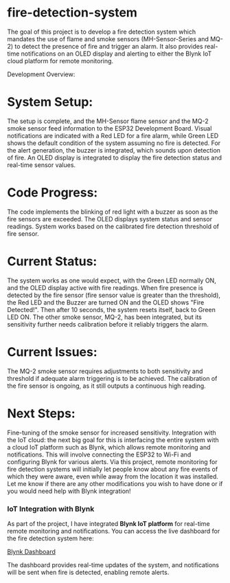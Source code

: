 # fire-detection-system
The goal of this project is to develop a fire detection system which mandates the use of flame and smoke sensors (MH-Sensor-Series and MQ-2) to detect the presence of fire and trigger an alarm. It also provides real-time notifications on an OLED display and alerting to either the Blynk IoT cloud platform for remote monitoring.

Development Overview:

# System Setup:

The setup is complete, and the MH-Sensor flame sensor and the MQ-2 smoke sensor feed information to the ESP32 Development Board.
Visual notifications are indicated with a Red LED for a fire alarm, while Green LED shows the default condition of the system assuming no fire is detected.
For the alert generation, the buzzer is integrated, which sounds upon detection of fire.
An OLED display is integrated to display the fire detection status and real-time sensor values.

# Code Progress:

The code implements the blinking of red light with a buzzer as soon as the fire sensors are exceeded.
The OLED displays system status and sensor readings.
System works based on the calibrated fire detection threshold of fire sensor.

# Current Status:

The system works as one would expect, with the Green LED normally ON, and the OLED display active with fire readings.
When fire presence is detected by the fire sensor (fire sensor value is greater than the threshold), the Red LED and the Buzzer are turned ON and the OLED shows "Fire Detected!". Then after 10 seconds, the system resets itself, back to Green LED ON.
The other smoke sensor, MQ-2, has been integrated, but its sensitivity further needs calibration before it reliably triggers the alarm.
# Current Issues:
The MQ-2 smoke sensor requires adjustments to both sensitivity and threshold if adequate alarm triggering is to be achieved.
The calibration of the fire sensor is ongoing, as it still outputs a continuous high reading. 
# Next Steps:
Fine-tuning of the smoke sensor for increased sensitivity.
Integration with the IoT cloud: the next big goal for this is interfacing the entire system with a cloud IoT platform such as Blynk, which allows remote monitoring and notifications. This will involve connecting the ESP32 to Wi-Fi and configuring Blynk for various alerts.
Via this project, remote monitoring for fire detection systems will initially let people know about any fire events of which they were aware, even while away from the location it was installed.
Let me know if there are any other modifications you wish to have done or if you would need help with Blynk integration! 
### IoT Integration with Blynk

As part of the project, I have integrated **Blynk IoT platform** for real-time remote monitoring and notifications. You can access the live dashboard for the fire detection system here:

[Blynk Dashboard](https://blynk.cloud/dashboard/681806/global/devices/1/organization/681806/devices/2895555/dashboard)

The dashboard provides real-time updates of the system, and notifications will be sent when fire is detected, enabling remote alerts.
